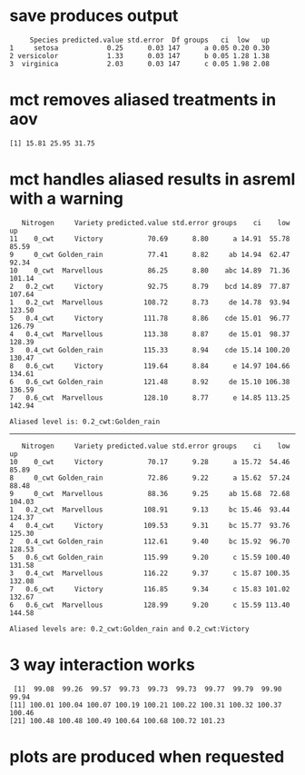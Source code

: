 # save produces output

         Species predicted.value std.error  Df groups   ci  low   up
    1     setosa            0.25      0.03 147      a 0.05 0.20 0.30
    2 versicolor            1.33      0.03 147      b 0.05 1.28 1.38
    3  virginica            2.03      0.03 147      c 0.05 1.98 2.08

# mct removes aliased treatments in aov

    [1] 15.81 25.95 31.75

# mct handles aliased results in asreml with a warning

       Nitrogen     Variety predicted.value std.error groups    ci    low     up
    11    0_cwt     Victory           70.69      8.80      a 14.91  55.78  85.59
    9     0_cwt Golden_rain           77.41      8.82     ab 14.94  62.47  92.34
    10    0_cwt  Marvellous           86.25      8.80    abc 14.89  71.36 101.14
    2   0.2_cwt     Victory           92.75      8.79    bcd 14.89  77.87 107.64
    1   0.2_cwt  Marvellous          108.72      8.73     de 14.78  93.94 123.50
    5   0.4_cwt     Victory          111.78      8.86    cde 15.01  96.77 126.79
    4   0.4_cwt  Marvellous          113.38      8.87     de 15.01  98.37 128.39
    3   0.4_cwt Golden_rain          115.33      8.94    cde 15.14 100.20 130.47
    8   0.6_cwt     Victory          119.64      8.84      e 14.97 104.66 134.61
    6   0.6_cwt Golden_rain          121.48      8.92     de 15.10 106.38 136.59
    7   0.6_cwt  Marvellous          128.10      8.77      e 14.85 113.25 142.94
    
    Aliased level is: 0.2_cwt:Golden_rain 

---

       Nitrogen     Variety predicted.value std.error groups    ci    low     up
    10    0_cwt     Victory           70.17      9.28      a 15.72  54.46  85.89
    8     0_cwt Golden_rain           72.86      9.22      a 15.62  57.24  88.48
    9     0_cwt  Marvellous           88.36      9.25     ab 15.68  72.68 104.03
    1   0.2_cwt  Marvellous          108.91      9.13     bc 15.46  93.44 124.37
    4   0.4_cwt     Victory          109.53      9.31     bc 15.77  93.76 125.30
    2   0.4_cwt Golden_rain          112.61      9.40     bc 15.92  96.70 128.53
    5   0.6_cwt Golden_rain          115.99      9.20      c 15.59 100.40 131.58
    3   0.4_cwt  Marvellous          116.22      9.37      c 15.87 100.35 132.08
    7   0.6_cwt     Victory          116.85      9.34      c 15.83 101.02 132.67
    6   0.6_cwt  Marvellous          128.99      9.20      c 15.59 113.40 144.58
    
    Aliased levels are: 0.2_cwt:Golden_rain and 0.2_cwt:Victory 

# 3 way interaction works

     [1]  99.08  99.26  99.57  99.73  99.73  99.73  99.77  99.79  99.90  99.94
    [11] 100.01 100.04 100.07 100.19 100.21 100.22 100.31 100.32 100.37 100.46
    [21] 100.48 100.48 100.49 100.64 100.68 100.72 101.23

# plots are produced when requested

    

